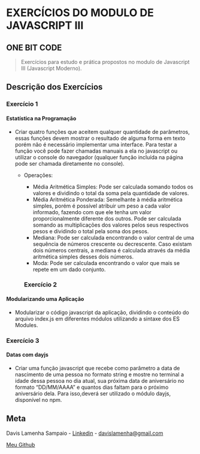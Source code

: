 # EXERCÍCIOS DO MODULO DE JAVASCRIPT III

## ONE BIT CODE

> Exercícios para estudo e prática propostos no modulo de Javascript III (Javascript Moderno).

## Descrição dos Exercícios

### Exercício 1

#### Estatística na Programação

- Criar quatro funções que aceitem qualquer quantidade de parâmetros, essas funções devem mostrar o resultado de alguma forma em texto porém não é necessário implementar uma interface. Para testar a função você pode fazer chamadas manuais a ela no javascript ou utilizar o console do navegador (qualquer função incluída na página pode ser chamada diretamente no console).

  - Operações:

    - Média Aritmética Simples: Pode ser calculada somando todos os valores e dividindo o total da soma pela quantidade de valores.
    - Média Aritmética Ponderada: Semelhante à média aritmética simples, porém é possível atribuir um peso a cada valor informado, fazendo com que ele tenha um valor proporcionalmente diferente dos outros. Pode ser calculada somando as multiplicações dos valores pelos seus respectivos pesos e dividindo o total pela soma dos pesos.
    - Mediana: Pode ser calculada encontrando o valor central de uma sequência de números crescente ou decrescente. Caso existam dois números centrais, a mediana é calculada através da média aritmética simples desses dois números.
    - Moda: Pode ser calculada encontrando o valor que mais se repete em um dado conjunto.

    ### Exercício 2

#### Modularizando uma Aplicação

- Modularizar o código javascript da aplicação, dividindo o conteúdo do arquivo index.js em diferentes módulos utilizando a sintaxe dos ES Modules.

### Exercício 3

#### Datas com dayjs

- Criar uma função javascript que recebe como parâmetro a data de nascimento de uma pessoa no formato string e mostre no terminal a idade dessa pessoa no dia atual, sua próxima data de aniversário no formato “DD/MM/AAAA” e quantos dias faltam para o próximo aniversário dela. Para isso,deverá ser utilizado o módulo dayjs, disponível no npm.

## Meta

Davis Lamenha Sampaio - [Linkedin](https://www.linkedin.com/in/davislamenha/) - davislamenha@gmail.com

[Meu Github](https://github.com/davislamenha)

